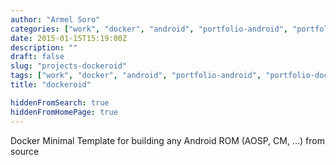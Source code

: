 ```yaml
---
author: "Armel Soro"
categories: ["work", "docker", "android", "portfolio-android", "portfolio-docker"]
date: 2015-01-15T15:19:00Z
description: ""
draft: false
slug: "projects-dockeroid"
tags: ["work", "docker", "android", "portfolio-android", "portfolio-docker"]
title: "dockeroid"

hiddenFromSearch: true
hiddenFromHomePage: true
---
```



Docker Minimal Template for building any Android ROM (AOSP, CM, ...) from source

